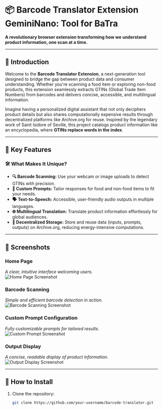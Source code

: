 # 📦 Barcode Translator Extension GeminiNano: Tool for BaTra  
**A revolutionary browser extension transforming how we understand product information, one scan at a time.**  

---

## 🌟 Introduction  

Welcome to the **Barcode Translator Extension**, a next-generation tool designed to bridge the gap between product data and consumer understanding. Whether you're scanning a food item or exploring non-food products, this extension seamlessly extracts GTINs (Global Trade Item Numbers) from barcodes and delivers concise, accessible, and multilingual information.  

Imagine having a personalized digital assistant that not only deciphers product details but also shares computationally expensive results through decentralized platforms like Archive.org for reuse. Inspired by the legendary work of Saint Isidore of Seville, this project catalogs product information like an encyclopedia, where **GTINs replace words in the index**.  

---

## 🎯 Key Features  

### 🛠 **What Makes It Unique?**
- **🔍 Barcode Scanning:** Use your webcam or image uploads to detect GTINs with precision.  
- **📝 Custom Prompts:** Tailor responses for food and non-food items to fit your needs.  
- **🗣️ Text-to-Speech:** Accessible, user-friendly audio outputs in multiple languages.  
- **🌐 Multilingual Translation:** Translate product information effortlessly for global audiences.  
- **📂 Decentralized Storage:** Store and reuse data (inputs, prompts, outputs) on Archive.org, reducing energy-intensive computations.  

---

## 📸 Screenshots  

### Home Page  
_A clear, intuitive interface welcoming users._  
![Home Page Screenshot](screenshots/homepage.png)  

### Barcode Scanning  
_Simple and efficient barcode detection in action._  
![Barcode Scanning Screenshot](screenshots/barcode_scanning.png)  

### Custom Prompt Configuration  
_Fully customizable prompts for tailored results._  
![Custom Prompt Screenshot](screenshots/custom_prompt.png)  

### Output Display  
_A concise, readable display of product information._  
![Output Display Screenshot](screenshots/output_display.png)  

---

## 🚀 How to Install  

1. Clone the repository:  
   ```bash
   git clone https://github.com/your-username/barcode-translator.git
